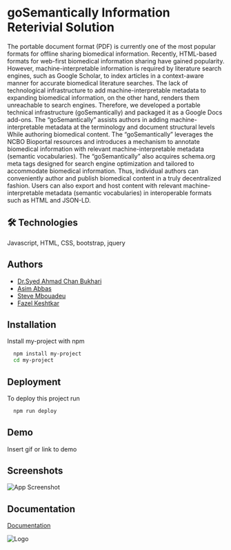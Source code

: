 
# goSemantically Information Reterivial Solution

The portable document format (PDF) is currently one of the most popular formats for offline sharing biomedical information. Recently, HTML-based formats for web-first biomedical information sharing have gained popularity. However, machine-interpretable information is required by literature search engines, such as Google Scholar, to index articles in a context-aware manner for accurate biomedical literature searches. The lack of technological infrastructure to add machine-interpretable metadata to expanding biomedical information, on the other hand, renders them unreachable to search engines. Therefore, we developed a portable technical infrastructure (goSemantically) and packaged it as a Google Docs add-ons. The “goSemantically” assists authors in adding machine-interpretable metadata at the terminology and document structural levels While authoring biomedical content. The “goSemantically” leverages the NCBO Bioportal resources and introduces a mechanism to annotate biomedical information with relevant machine-interpretable metadata (semantic vocabularies). The “goSemantically” also acquires schema.org meta tags designed for search engine optimization and tailored to accommodate biomedical information. Thus, individual authors can conveniently author and publish biomedical content in a truly decentralized fashion. Users can also export and host content with relevant machine-interpretable metadata (semantic vocabularies) in interoperable formats such as HTML and JSON-LD.


## 🛠 Technologies
Javascript, HTML, CSS, bootstrap, jquery


## Authors

- [Dr.Syed Ahmad Chan Bukhari](https://github.com/bukharilab)
- [Asim Abbas](https://github.com/TuriAsim)
- [Steve Mbouadeu](https://github.com/mbouadeus)
- [Fazel Keshtkar](#)

## Installation

Install my-project with npm

```bash
  npm install my-project
  cd my-project
```
    
## Deployment

To deploy this project run

```bash
  npm run deploy
```


## Demo

Insert gif or link to demo


## Screenshots

![App Screenshot](https://via.placeholder.com/468x300?text=App+Screenshot+Here)


## Documentation

[Documentation](https://linktodocumentation)


![Logo](https://dev-to-uploads.s3.amazonaws.com/uploads/articles/th5xamgrr6se0x5ro4g6.png)

